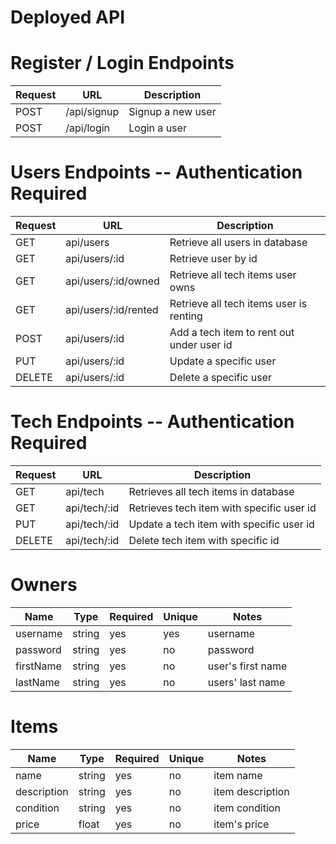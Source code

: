 # Deployed API


# Register / Login Endpoints
| Request | URL | Description |
| ------- | --- | ----------- |
| POST | /api/signup | Signup a new user |
| POST | /api/login | Login a user |

# Users Endpoints -- Authentication Required
| Request | URL | Description |
| ------- | --- | ----------- |
| GET | api/users | Retrieve all users in database |
| GET | api/users/:id | Retrieve user by id |
| GET | api/users/:id/owned | Retrieve all tech items user owns |
| GET | api/users/:id/rented | Retrieve all tech items user is renting |
| POST | api/users/:id | Add a tech item to rent out under user id |
| PUT | api/users/:id | Update a specific user |
| DELETE | api/users/:id | Delete a specific user |

# Tech Endpoints -- Authentication Required
| Request | URL | Description |
| ------- | --- | ----------- |
| GET | api/tech | Retrieves all tech items in database |
| GET | api/tech/:id | Retrieves tech item with specific user id |
| PUT | api/tech/:id | Update a tech item with specific user id |
| DELETE | api/tech/:id | Delete tech item with specific id |

# Owners
| Name | Type | Required | Unique | Notes |
| ---- | ---- | -------- | ------ | ----- |
| username | string | yes | yes | username |
| password | string | yes | no | password |
| firstName | string | yes | no | user's first name |
| lastName | string | yes | no | users' last name |

# Items
| Name | Type | Required | Unique | Notes |
| ---- | ---- | -------- | ------ | ----- |
| name | string | yes | no | item name |
| description | string | yes | no | item description |
| condition | string | yes | no | item condition |
| price | float | yes | no | item's price |
